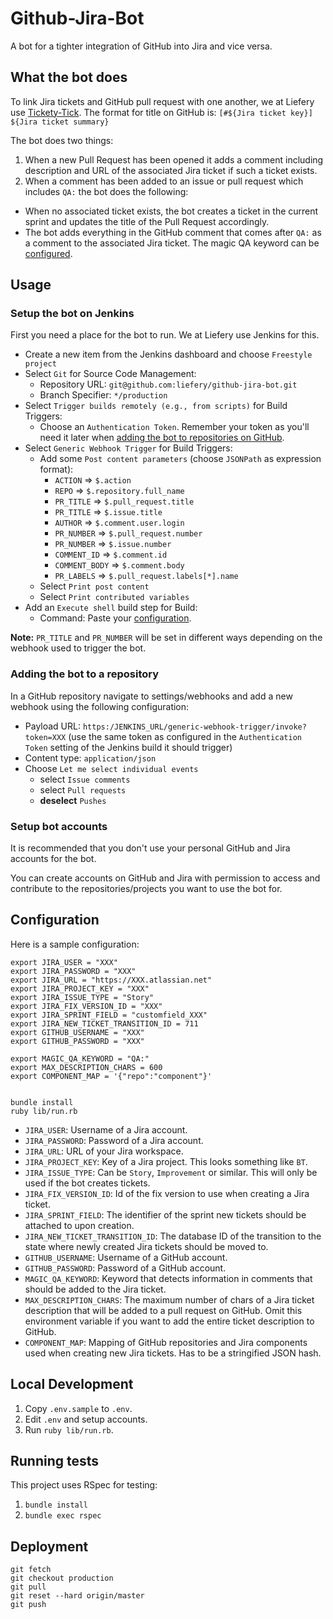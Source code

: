 # Github-Jira-Bot

A bot for a tighter integration of GitHub into Jira and vice versa.

## What the bot does

To link Jira tickets and GitHub pull request with one another, we at Liefery use [Tickety-Tick](https://github.com/bitcrowd/tickety-tick). The format for title on GitHub is: `[#${Jira ticket key}] ${Jira ticket summary}`

The bot does two things:

1. When a new Pull Request has been opened it adds a comment including description and URL of the associated Jira ticket if such a ticket exists.
2. When a comment has been added to an issue or pull request which includes `QA:` the bot does the following:
  * When no associated ticket exists, the bot creates a ticket in the current sprint and updates the title of the Pull Request accordingly.
  * The bot adds everything in the GitHub comment that comes after `QA:` as a comment to the associated Jira ticket. The magic QA keyword can be [configured](#configuration).

## Usage

### Setup the bot on Jenkins

First you need a place for the bot to run. We at Liefery use Jenkins for this.

* Create a new item from the Jenkins dashboard and choose `Freestyle project`
* Select `Git` for Source Code Management:
  * Repository URL: `git@github.com:liefery/github-jira-bot.git`
  * Branch Specifier: `*/production`
* Select `Trigger builds remotely (e.g., from scripts)` for Build Triggers:
  * Choose an `Authentication Token`. Remember your token as you'll need it later when [adding the bot to repositories on GitHub](#adding-the-bot-to-new-repos).
* Select `Generic Webhook Trigger` for Build Triggers:
  * Add some `Post content parameters` (choose `JSONPath` as expression format):
    * `ACTION` => `$.action`
    * `REPO` => `$.repository.full_name`
    * `PR_TITLE` => `$.pull_request.title`
    * `PR_TITLE` => `$.issue.title`
    * `AUTHOR` => `$.comment.user.login`
    * `PR_NUMBER` => `$.pull_request.number`
    * `PR_NUMBER` => `$.issue.number`
    * `COMMENT_ID` => `$.comment.id`
    * `COMMENT_BODY` => `$.comment.body`
    * `PR_LABELS` => `$.pull_request.labels[*].name`
  * Select `Print post content`
  * Select `Print contributed variables`
* Add an `Execute shell` build step for Build:
  * Command: Paste your [configuration](#configuration).

**Note:** `PR_TITLE` and `PR_NUMBER` will be set in different ways depending on the webhook used to trigger the bot.

### Adding the bot to a repository

In a GitHub repository navigate to settings/webhooks and add a new webhook using the following configuration:

* Payload URL: `https:/JENKINS_URL/generic-webhook-trigger/invoke?token=XXX` (use the same token as configured in the `Authentication Token` setting of the Jenkins build it should trigger)
* Content type: `application/json`
* Choose `Let me select individual events`
  * select `Issue comments`
  * select `Pull requests`
  * **deselect** `Pushes`

### Setup bot accounts

It is recommended that you don't use your personal GitHub and Jira accounts for the bot.

You can create accounts on GitHub and Jira with permission to access and contribute to the repositories/projects you want to use the bot for.

## Configuration

Here is a sample configuration:

```
export JIRA_USER = "XXX"
export JIRA_PASSWORD = "XXX"
export JIRA_URL = "https://XXX.atlassian.net"
export JIRA_PROJECT_KEY = "XXX"
export JIRA_ISSUE_TYPE = "Story"
export JIRA_FIX_VERSION_ID = "XXX"
export JIRA_SPRINT_FIELD = "customfield_XXX"
export JIRA_NEW_TICKET_TRANSITION_ID = 711
export GITHUB_USERNAME = "XXX"
export GITHUB_PASSWORD = "XXX"

export MAGIC_QA_KEYWORD = "QA:"
export MAX_DESCRIPTION_CHARS = 600
export COMPONENT_MAP = '{"repo":"component"}'


bundle install
ruby lib/run.rb
```

* `JIRA_USER`: Username of a Jira account.
* `JIRA_PASSWORD`: Password of a Jira account.
* `JIRA_URL`: URL of your Jira workspace.
* `JIRA_PROJECT_KEY`: Key of a Jira project. This looks something like `BT`.
* `JIRA_ISSUE_TYPE`: Can be `Story`, `Improvement` or similar. This will only be used if the bot creates tickets.
* `JIRA_FIX_VERSION_ID`: Id of the fix version to use when creating a Jira ticket.
* `JIRA_SPRINT_FIELD`: The identifier of the sprint new tickets should be attached to upon creation.
* `JIRA_NEW_TICKET_TRANSITION_ID`: The database ID of the transition to the state where newly created Jira tickets should be moved to.
* `GITHUB_USERNAME`: Username of a GitHub account.
* `GITHUB_PASSWORD`: Password of a GitHub account.
* `MAGIC_QA_KEYWORD`: Keyword that detects information in comments that should be added to the Jira ticket.
* `MAX_DESCRIPTION_CHARS`: The maximum number of chars of a Jira ticket description that will be added to a pull request on GitHub. Omit this environment variable if you want to add the entire ticket description to GitHub.
* `COMPONENT_MAP`: Mapping of GitHub repositories and Jira components used when creating new Jira tickets. Has to be a stringified JSON hash.

## Local Development

1. Copy `.env.sample` to `.env`.
2. Edit `.env` and setup accounts.
3. Run `ruby lib/run.rb`.

## Running tests

This project uses RSpec for testing:

1. `bundle install`
2. `bundle exec rspec`

## Deployment

```
git fetch
git checkout production
git pull
git reset --hard origin/master
git push
```

